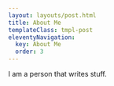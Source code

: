 ```yaml
---
layout: layouts/post.html
title: About Me
templateClass: tmpl-post
eleventyNavigation:
  key: About Me
  order: 3
---
```


I am a person that writes stuff.
